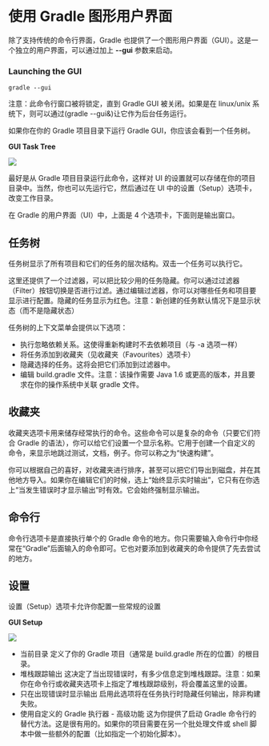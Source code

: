 # 使用 Gradle 图形用户界面  
  
除了支持传统的命令行界面，Gradle 也提供了一个图形用户界面（GUI）。这是一个独立的用户界面，可以通过加上 **--gui** 参数来启动。

### Launching the GUI
  
```
gradle --gui  
```  

注意：此命令行窗口被将锁定，直到 Gradle GUI 被关闭。如果是在 linux/unix 系统下，则可以通过(gradle --gui&)让它作为后台任务运行。

如果你在你的 Gradle 项目目录下运行 Gradle GUI，你应该会看到一个任务树。

**GUI Task Tree**
  
![](images/01.png)

最好是从 Gradle 项目目录运行此命令，这样对 UI 的设置就可以存储在你的项目目录中。当然，你也可以先运行它，然后通过在 UI 中的设置（Setup）选项卡，改变工作目录。

在 Gradle 的用户界面（UI）中，上面是 4 个选项卡，下面则是输出窗口。

## 任务树  

任务树显示了所有项目和它们的任务的层次结构。双击一个任务可以执行它。

这里还提供了一个过滤器，可以把比较少用的任务隐藏。你可以通过过滤器（Filter）按钮切换是否进行过滤。通过编辑过滤器，你可以对哪些任务和项目要显示进行配置。隐藏的任务显示为红色。注意：新创建的任务默认情况下是显示状态（而不是隐藏状态）

任务树的上下文菜单会提供以下选项：

- 执行忽略依赖关系。这使得重新构建时不去依赖项目（与 -a 选项一样）
- 将任务添加到收藏夹（见收藏夹（Favourites）选项卡）
- 隐藏选择的任务。这将会把它们添加到过滤器中。
- 编辑 build.gradle 文件。注意：该操作需要 Java 1.6 或更高的版本，并且要求在你的操作系统中关联 gradle 文件。  

## 收藏夹  

收藏夹选项卡用来储存经常执行的命令。这些命令可以是复杂的命令（只要它们符合 Gradle 的语法），你可以给它们设置一个显示名称。它用于创建一个自定义的命令，来显示地跳过测试，文档，例子。你可以称之为“快速构建”。

你可以根据自己的喜好，对收藏夹进行排序，甚至可以把它们导出到磁盘，并在其他地方导入。如果你在编辑它们的时候，选上“始终显示实时输出”，它只有在你选上“当发生错误时才显示输出”时有效。它会始终强制显示输出。

## 命令行  

命令行选项卡是直接执行单个的 Gradle 命令的地方。你只需要输入命令行中你经常在“Gradle”后面输入的命令即可。它也对要添加到收藏夹的命令提供了先去尝试的地方。

## 设置  

设置（Setup）选项卡允许你配置一些常规的设置

**GUI Setup**

![](images/02.png)

- 当前目录
定义了你的 Gradle 项目（通常是 build.gradle 所在的位置）的根目录。
- 堆栈跟踪输出
这决定了当出现错误时，有多少信息定到堆栈跟踪。注意：如果你在命令行或收藏夹选项卡上指定了堆栈跟踪级别，将会覆盖这里的设置。
- 只在出现错误时显示输出
启用此选项将在任务执行时隐藏任何输出，除非构建失败。
- 使用自定义的 Gradle 执行器 - 高级功能
这为你提供了启动 Gradle 命令行的替代方法。这是很有用的。如果你的项目需要在另一个批处理文件或 shell 脚本中做一些额外的配置（比如指定一个初始化脚本）。